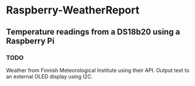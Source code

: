 # Raspberry-WeatherReport

## Temperature readings from a DS18b20 using a Raspberry Pi

### TODO

Weather from Finnish Meteorological Institute using their API.
Output text to an external OLED display using I2C.
